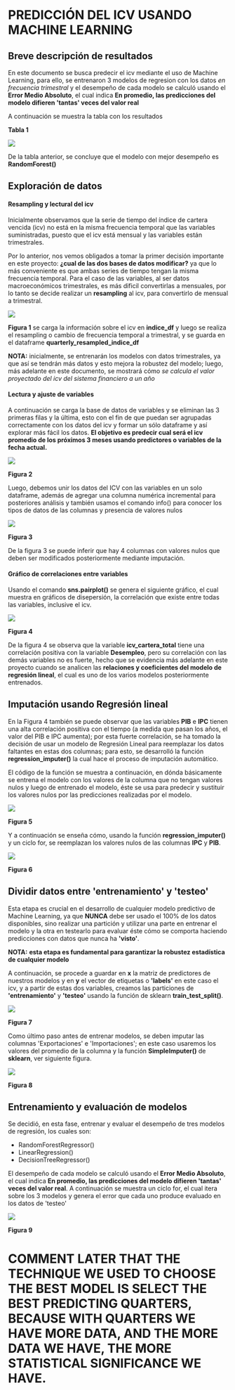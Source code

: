 # PREDICCIÓN DEL ICV USANDO MACHINE LEARNING  

## Breve descripción de resultados

En este documento se busca predecir el icv mediante el uso de Machine Learning, para ello, se entrenaron 3 modelos de regresion con los datos *en frecuencia trimestral* y el desempeño de cada modelo se calculó usando el **Error Medio Absoluto**, el cual indica **En promedio, las predicciones del modelo difieren 'tantas' veces del valor real**

A continuación se muestra la tabla con los resultados

**Tabla 1**

![](figuras_y_tablas/Tabla_1.PNG)

De la tabla anterior, se concluye que el modelo con mejor desempeño es **RandomForest()**

## Exploración de datos

#### Resampling y lectural del icv

Inicialmente observamos que la serie de tiempo del índice de cartera vencida (icv) no está en la misma frecuencia temporal que las variables suministradas, puesto que el icv está mensual y las variables están trimestrales.

Por lo anterior, nos vemos obligados a tomar la primer decisión importante en este proyecto: **¿cual de las dos bases de datos modificar?** ya que lo más conveniente es que ambas series de tiempo tengan la misma frecuencia temporal. Para el caso de las variables, al ser datos macroeconómicos trimestrales, es más dificil convertirlas a mensuales, por lo tanto se decide realizar un **resampling** al icv, para convertirlo de mensual a trimestral. 

![](figuras_y_tablas/figura_1.PNG)

**Figura 1** se carga la información sobre el icv en **indice_df** y luego se realiza el resampling o cambio de frecuencia temporal a trimestral, y se guarda en el dataframe **quarterly_resampled_indice_df**

**NOTA:** inicialmente, se entrenarán los modelos con datos trimestrales, ya que así se tendrán más datos y esto mejora la robustez del modelo; luego, más adelante en este documento, se mostrará cómo *se calcula el valor proyectado del icv del sistema financiero a un año* 

#### Lectura y ajuste de variables

A continuación se carga la base de datos de variables y se eliminan las 3 primeras filas y la última, esto con el fin de que puedan ser agrupadas correctamente con los datos del icv y formar un sólo dataframe y así explorar más fácil los datos. 
**El objetivo es predecir cual será el icv promedio de los próximos 3 meses usando predictores o variables de la fecha actual.**

![](figuras_y_tablas/Figura_2.PNG)

**Figura 2**

Luego, debemos unir los datos del ICV con las variables en un solo dataframe, además de agregar una columna numérica incremental para posteriores análisis y también usamos el comando info() para conocer los tipos de datos de las columnas y presencia de valores nulos

![](figuras_y_tablas/Figura_3.PNG)

**Figura 3**

De la figura 3 se puede inferir que hay 4 columnas con valores nulos que deben ser modificados posteriormente mediante imputación. 

#### Gráfico de correlaciones entre variables 

Usando el comando **sns.pairplot()** se genera el siguiente gráfico, el cual muestra en gráficos de disepersión, la correlación que existe entre todas las variables, inclusive el icv. 

![](figuras_y_tablas/Figura_4.png)

**Figura 4** 

De la figura 4 se observa que la variable **icv_cartera_total** tiene una correlación positiva con la variable **Desempleo**, pero su correlación con las demás variables no es fuerte, hecho que se evidencia más adelante en este proyecto cuando se analicen las **relaciones y coeficientes del modelo de regresión lineal**, el cual es uno de los varios modelos posteriormente entrenados. 



## Imputación usando Regresión lineal 

En la Figura 4 también se puede observar que las variables **PIB** e **IPC** tienen una alta correlación positiva con el tiempo (a medida que pasan los años, el valor del PIB e IPC aumenta); por esta fuerte correlación, se ha tomado la decisión de usar un modelo de Regresión Lineal para reemplazar los datos faltantes en estas dos columnas; para esto, se desarrolló la función **regression_imputer()** la cual hace el proceso de imputación automático. 

El código de la función se muestra a continuación, en dónda básicamente se entrena el modelo con los valores de la columna que no tengan valores nulos y luego de entrenado el modelo, éste se usa para predecir y sustituir los valores nulos por las predicciones realizadas por el modelo. 

![](figuras_y_tablas/Figura_5.png)

**Figura 5**

Y a continuación se enseña cómo, usando la función **regression_imputer()** y un ciclo for, se reemplazan los valores nulos de las columnas **IPC** y **PIB**.

![](figuras_y_tablas/Figura_6.png)

**Figura 6** 

## Dividir datos entre 'entrenamiento' y 'testeo'

Esta etapa es crucial en el desarrollo de cualquier modelo predictivo de Machine Learning, ya que **NUNCA** debe ser usado el 100% de los datos disponibles, sino realizar una partición y utilizar una parte en entrenar el modelo y la otra en testearlo para evaluar éste cómo se comporta haciendo predicciones con datos que nunca ha **'visto'**.

**NOTA:** **esta etapa es fundamental para garantizar la robustez estadística de cualquier modelo**

A continuación, se procede a guardar en **x** la matriz de predictores de nuestros modelos y en **y** el vector de etiquetas o **'labels'** en este caso el icv, y a partir de estas dos variables, creamos las particiones de **'entrenamiento'** y **'testeo'** usando la función de sklearn **train_test_split()**.

![](figuras_y_tablas/Figura_7.png)

**Figura 7** 

Como último paso antes de entrenar modelos, se deben imputar las columnas 'Exportaciones' e 'Importaciones'; en este caso usaremos los valores del promedio de la columna y la función **SimpleImputer()** de **sklearn**, ver siguiente figura.

![](figuras_y_tablas/Figura_8.png)

**Figura 8**


## Entrenamiento y evaluación de modelos

Se decidió, en esta fase, entrenar y evaluar el desempeño de tres modelos de regresión, los cuales son:
* RandomForestRegressor()
* LinearRegression()
* DecisionTreeRegressor()

El desempeño de cada modelo se calculó usando el **Error Medio Absoluto**, el cual indica **En promedio, las predicciones del modelo difieren 'tantas' veces del valor real**. A continuación se muestra un ciclo for, el cual itera sobre los 3 modelos y genera el error que cada uno produce evaluado en los datos de 'testeo'

![](figuras_y_tablas/Figura_9.png)

**Figura 9**



















# COMMENT LATER THAT THE TECHNIQUE WE USED TO CHOOSE THE BEST MODEL IS SELECT THE BEST PREDICTING QUARTERS, BECAUSE WITH QUARTERS WE HAVE MORE DATA, AND THE MORE DATA WE HAVE, THE MORE STATISTICAL SIGNIFICANCE WE HAVE. 